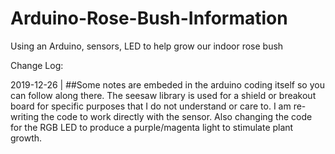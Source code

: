# Arduino-Rose-Bush-Information
Using an Arduino, sensors, LED to help grow our indoor rose bush

Change Log:

2019-12-26 |
##Some notes are embeded in the arduino coding itself so you can follow along there.
The seesaw library is used for a shield or breakout board for specific purposes that I do not understand or care to. 
I am re-writing the code to work directly with the sensor. Also changing the code for the RGB LED to produce a purple/magenta light to stimulate plant growth.
